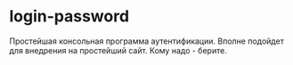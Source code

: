 # login-password

Простейшая консольная программа аутентификации.
Вполне подойдет для внедрения на простейший сайт.
Кому надо - берите.